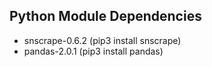 ## Python Module Dependencies
* snscrape-0.6.2 (pip3 install snscrape)
* pandas-2.0.1 (pip3 install pandas)

